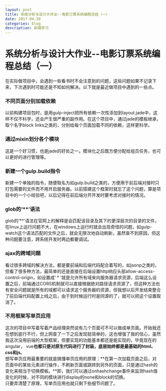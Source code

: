 ```yaml
---
layout: post
title: 系统分析与设计大作业--电影订票系统编程总结（一）
date: 2017-04-20
categories: blog
description: 前端学习
---
```


# 系统分析与设计大作业--电影订票系统编程总结（一）       
在实际做项目中，会遇到一些看书时不会注意到的问题，这些问题如果不记录下来，下次遇到时可能还是不知如何解决。以下就是最近做项目中遇到的一些点。        

### 不同页面分别加载依赖        
以前构建项目包时，是用gulp-inject把所有依赖一次性添加到layout.jade中，这样不仅不科学，还会产生很严重的副作用。在这个项目中，通过jade的模板继承，取个名字block links之类的，分别给每个页面加载不同的依赖，这样更科学。       
 
### 通过mixin划分各个模块          
这是一个好习惯，也是jade的好处之一。模块化之后既方便分配给组员任务，也可以更好的进行管理等。         

### 新建一个gulp.build指令        
新建一个单独的指令，随便取名为如gulp.build之类的，方便用于前后端对接时只打包需要的文件而不用开启服务器。以前搭建这个框架时就忘了这个问题，算是项目中的一个小经验吧，以后记得在前后端分开开发时要考虑对接时的情况。         

### glob的‘**’语法       
glob的‘**’语法在官网上的解释是会匹配该目录及其下的更深层次的目录的文件，在linux上运行问题不大，在windows上运行时就会出现奇怪的问题，如gulp-watch这个语法匹配的文件之后，就会无限次地自动刷新，虽然查不到原因，但这种问题要注意，跨系统开发时两边都要调试。         

### ajax的跨域问题        
看过很多跨域的解决方法，都是要前端和后端代码配合着写的，如jsonp之类的，但看了很多种方法，最简单的还是直接在后端设置http响应头部allow-access-control-origin，如设置成‘ * ’就是允许所有域来向服务器请求资源，后端这么设置之后，前端通过CORS机制就可以直接根据绝对路径请求资源了，但这种方法也有安全问题就是所有的域都可以请求这个服务器的资源，但我想以后开发结束整合了前后端代码配置上线之后，由于到时候运行时是同源的了，就可以把这个设置取消了。       

### 不用框架写单页应用        
这次的项目中写着写着产品经理突然说有几个页面可不可以做成单页面。开始我还在想到底行不行，但上网查了一下之后发现挺简单的，这也增强了我的信心，虽然我这次没用前端的大型框架，但要实现的功能基本都还是能实现的，毕竟现在的angular， vue**也都只是对原生代码进行了封装，底层始终都是最基础的html、css和js**。         
想写单页应用最重要的就是搞懂单页应用的原理：**在第一次加载页面之后，对页面中的某些元素进行操作，不刷新页面或跳转到另外的页面，只是通过hash的变化来相当于切换模板。**即，我们可以通过onhashchange事件来监测hash值变化的时候，对不同的模块进行display的none和block的切换。       
只要弄清楚了原理，写单页应用也就只剩下些细节问题了。          